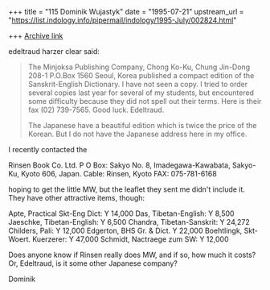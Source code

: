 +++
title = "115 Dominik Wujastyk"
date = "1995-07-21"
upstream_url = "https://list.indology.info/pipermail/indology/1995-July/002824.html"

+++
[Archive link](https://list.indology.info/pipermail/indology/1995-July/002824.html)

edeltraud harzer clear said:
> The Minjoksa Publishing Company, Chong Ko-Ku,
> Chung Jin-Dong 208-1
> P.O.Box 1560
> Seoul, Korea
> published a compact edition of the Sanskrit-English
> Dictionary. I have not seen a copy.  I tried to order
> several copies last year for several of my students,
> but encountered some difficulty because they did not
> spell out their terms.  Here is their fax
> (02) 739-7565.  Good luck. Edeltraud.
> 
> The Japanese have a beautiful edition which is twice
> the price of the Korean. But I do not have the Japanese
> address here in my office.

I recently contacted the

Rinsen Book Co. Ltd.
P O Box: Sakyo No. 8,
Imadegawa-Kawabata,
Sakyo-Ku,
Kyoto 606, Japan.
Cable: Rinsen, Kyoto
FAX: 075-781-6168

hoping to get the little MW, but the leaflet they sent me didn't include
it.  They have other attractive items, though:

Apte, Practical Skt-Eng Dict:   Y 14,000
Das, Tibetan-English:           Y 8,500
Jaeschke, Tibetan-English:      Y 6,500
Chandra, Tibetan-Sanskrit:      Y 24,272
Childers, Pali:                 Y 12,000
Edgerton, BHS Gr. & Dict.       Y 22,000
Boehtlingk, Skt-Woert. Kuerzerer: Y 47,000
Schmidt, Nactraege zum SW:      Y 12,000

Does anyone know if Rinsen really does MW, and if so, how much it costs?
Or, Edeltraud, is it some other Japanese company?

Dominik







